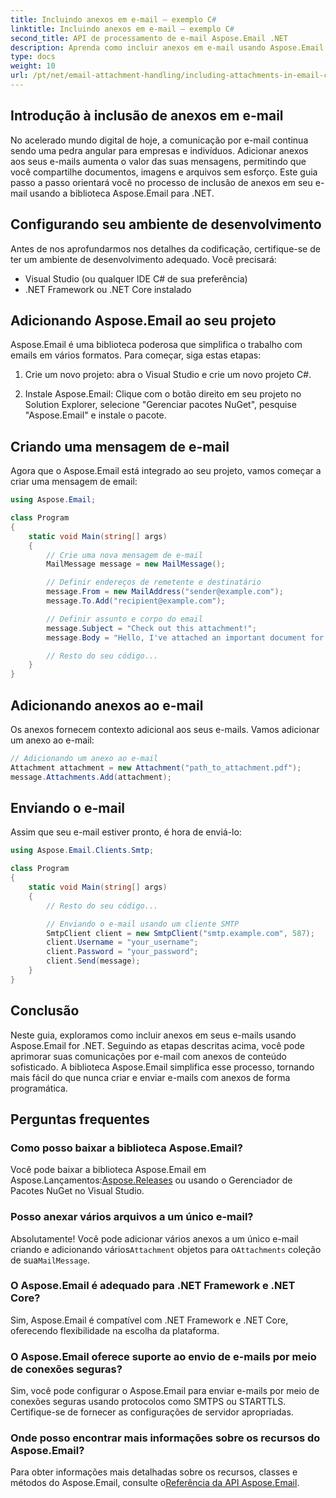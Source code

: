 ```yaml
---
title: Incluindo anexos em e-mail – exemplo C#
linktitle: Incluindo anexos em e-mail – exemplo C#
second_title: API de processamento de e-mail Aspose.Email .NET
description: Aprenda como incluir anexos em e-mail usando Aspose.Email for .NET. Guia passo a passo com exemplo de código C#.
type: docs
weight: 10
url: /pt/net/email-attachment-handling/including-attachments-in-email-csharp-example/
---
```


## Introdução à inclusão de anexos em e-mail

No acelerado mundo digital de hoje, a comunicação por e-mail continua sendo uma pedra angular para empresas e indivíduos. Adicionar anexos aos seus e-mails aumenta o valor das suas mensagens, permitindo que você compartilhe documentos, imagens e arquivos sem esforço. Este guia passo a passo orientará você no processo de inclusão de anexos em seu e-mail usando a biblioteca Aspose.Email para .NET.

## Configurando seu ambiente de desenvolvimento

Antes de nos aprofundarmos nos detalhes da codificação, certifique-se de ter um ambiente de desenvolvimento adequado. Você precisará:

- Visual Studio (ou qualquer IDE C# de sua preferência)
- .NET Framework ou .NET Core instalado

## Adicionando Aspose.Email ao seu projeto

Aspose.Email é uma biblioteca poderosa que simplifica o trabalho com emails em vários formatos. Para começar, siga estas etapas:

1. Crie um novo projeto: abra o Visual Studio e crie um novo projeto C#.

2. Instale Aspose.Email: Clique com o botão direito em seu projeto no Solution Explorer, selecione "Gerenciar pacotes NuGet", pesquise "Aspose.Email" e instale o pacote.

## Criando uma mensagem de e-mail

Agora que o Aspose.Email está integrado ao seu projeto, vamos começar a criar uma mensagem de email:

```csharp
using Aspose.Email;

class Program
{
    static void Main(string[] args)
    {
        // Crie uma nova mensagem de e-mail
        MailMessage message = new MailMessage();

        // Definir endereços de remetente e destinatário
        message.From = new MailAddress("sender@example.com");
        message.To.Add("recipient@example.com");

        // Definir assunto e corpo do email
        message.Subject = "Check out this attachment!";
        message.Body = "Hello, I've attached an important document for you.";

        // Resto do seu código...
    }
}
```

## Adicionando anexos ao e-mail

Os anexos fornecem contexto adicional aos seus e-mails. Vamos adicionar um anexo ao e-mail:

```csharp
// Adicionando um anexo ao e-mail
Attachment attachment = new Attachment("path_to_attachment.pdf");
message.Attachments.Add(attachment);
```

## Enviando o e-mail

Assim que seu e-mail estiver pronto, é hora de enviá-lo:

```csharp
using Aspose.Email.Clients.Smtp;

class Program
{
    static void Main(string[] args)
    {
        // Resto do seu código...

        // Enviando o e-mail usando um cliente SMTP
        SmtpClient client = new SmtpClient("smtp.example.com", 587);
        client.Username = "your_username";
        client.Password = "your_password";
        client.Send(message);
    }
}
```

## Conclusão

Neste guia, exploramos como incluir anexos em seus e-mails usando Aspose.Email for .NET. Seguindo as etapas descritas acima, você pode aprimorar suas comunicações por e-mail com anexos de conteúdo sofisticado. A biblioteca Aspose.Email simplifica esse processo, tornando mais fácil do que nunca criar e enviar e-mails com anexos de forma programática.

## Perguntas frequentes

### Como posso baixar a biblioteca Aspose.Email?

 Você pode baixar a biblioteca Aspose.Email em Aspose.Lançamentos:[Aspose.Releases](https://releases.aspose.com/email/net/) ou usando o Gerenciador de Pacotes NuGet no Visual Studio.

### Posso anexar vários arquivos a um único e-mail?

 Absolutamente! Você pode adicionar vários anexos a um único e-mail criando e adicionando vários`Attachment` objetos para o`Attachments` coleção de sua`MailMessage`.

### O Aspose.Email é adequado para .NET Framework e .NET Core?

Sim, Aspose.Email é compatível com .NET Framework e .NET Core, oferecendo flexibilidade na escolha da plataforma.

### O Aspose.Email oferece suporte ao envio de e-mails por meio de conexões seguras?

Sim, você pode configurar o Aspose.Email para enviar e-mails por meio de conexões seguras usando protocolos como SMTPS ou STARTTLS. Certifique-se de fornecer as configurações de servidor apropriadas.

### Onde posso encontrar mais informações sobre os recursos do Aspose.Email?

 Para obter informações mais detalhadas sobre os recursos, classes e métodos do Aspose.Email, consulte o[Referência da API Aspose.Email](https://reference.aspose.com/email/net/).